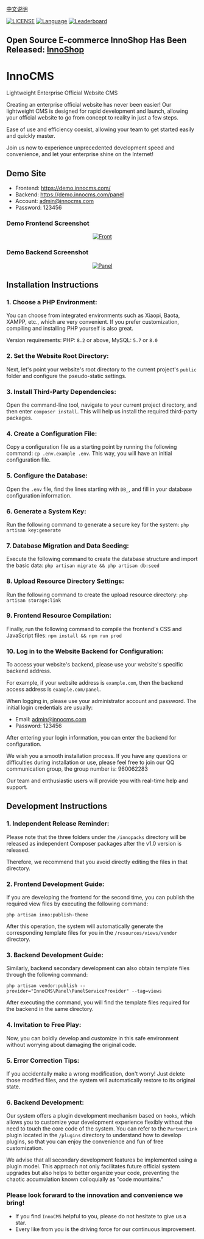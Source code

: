 [中文说明](https://github.com/innocms/innocms/blob/master/README.zh-cn.md)

[![LICENSE](https://img.shields.io/badge/License-OSL%203.0-green.svg)](https://github.com/innocms/innocms/blob/master/LICENSE.txt)
[![Language](https://img.shields.io/badge/Language-php-blue.svg)](https://www.php.net/)
[![Leaderboard](https://img.shields.io/badge/InnoCMS%20-orange)](https://www.innocms.com/)

## Open Source E-commerce InnoShop Has Been Released: [InnoShop](https://github.com/innocommerce/innoshop)

# InnoCMS
Lightweight Enterprise Official Website CMS

Creating an enterprise official website has never been easier! Our lightweight CMS is designed for rapid development and launch, allowing your official website to go from concept to reality in just a few steps.

Ease of use and efficiency coexist, allowing your team to get started easily and quickly master.

Join us now to experience unprecedented development speed and convenience, and let your enterprise shine on the Internet!

## Demo Site
- Frontend: https://demo.innocms.com/
- Backend: https://demo.innocms.com/panel
- Account: admin@innocms.com
- Password: 123456

### Demo Frontend Screenshot
<p align="center"> <a href="https://www.innocms.com" target="_blank"> <img src="https://www.innoshop.cn/images/readme/front.jpg?" alt="Front"> </a> </p>

### Demo Backend Screenshot
<p align="center"> <a href="https://www.innocms.com" target="_blank"> <img src="https://www.innoshop.cn/images/readme/panel.jpg?" alt="Panel"> </a> </p>

## Installation Instructions
### 1. Choose a PHP Environment:
You can choose from integrated environments such as Xiaopi, Baota, XAMPP, etc., which are very convenient. If you prefer customization, compiling and installing PHP yourself is also great.

Version requirements: PHP: `8.2` or above, MySQL: `5.7` or `8.0`

### 2. Set the Website Root Directory:
Next, let's point your website's root directory to the current project's `public` folder and configure the pseudo-static settings.

### 3. Install Third-Party Dependencies:
Open the command-line tool, navigate to your current project directory, and then enter `composer install`. This will help us install the required third-party packages.

### 4. Create a Configuration File:
Copy a configuration file as a starting point by running the following command: `cp .env.example .env`. This way, you will have an initial configuration file.

### 5. Configure the Database:
Open the `.env` file, find the lines starting with `DB_`, and fill in your database configuration information.

### 6. Generate a System Key:
Run the following command to generate a secure key for the system: `php artisan key:generate`

### 7. Database Migration and Data Seeding:
Execute the following command to create the database structure and import the basic data: `php artisan migrate && php artisan db:seed`

### 8. Upload Resource Directory Settings:
Run the following command to create the upload resource directory: `php artisan storage:link`

### 9. Frontend Resource Compilation:
Finally, run the following command to compile the frontend's CSS and JavaScript files: `npm install && npm run prod`

### 10. Log in to the Website Backend for Configuration:

To access your website's backend, please use your website's specific backend address.

For example, if your website address is `example.com`, then the backend access address is `example.com/panel`.

When logging in, please use your administrator account and password. The initial login credentials are usually:

- Email: admin@innocms.com
- Password: 123456

After entering your login information, you can enter the backend for configuration.

We wish you a smooth installation process. If you have any questions or difficulties during installation or use, please feel free to join our QQ communication group, the group number is: 960062283

Our team and enthusiastic users will provide you with real-time help and support.

## Development Instructions
### 1. Independent Release Reminder:
Please note that the three folders under the `/innopacks` directory will be released as independent Composer packages after the v1.0 version is released.

Therefore, we recommend that you avoid directly editing the files in that directory.

### 2. Frontend Development Guide:
If you are developing the frontend for the second time, you can publish the required view files by executing the following command:

```
php artisan inno:publish-theme
```

After this operation, the system will automatically generate the corresponding template files for you in the `/resources/views/vendor` directory.

### 3. Backend Development Guide:
Similarly, backend secondary development can also obtain template files through the following command:

```
php artisan vendor:publish --provider="InnoCMS\Panel\PanelServiceProvider" --tag=views
```

After executing the command, you will find the template files required for the backend in the same directory.

### 4. Invitation to Free Play:
Now, you can boldly develop and customize in this safe environment without worrying about damaging the original code.

### 5. Error Correction Tips:
If you accidentally make a wrong modification, don't worry! Just delete those modified files, and the system will automatically restore to its original state.

### 6. Backend Development:
Our system offers a plugin development mechanism based on `hooks`, which allows you to customize your development experience flexibly without the need to touch the core code of the system. 
You can refer to the `PartnerLink` plugin located in the `/plugins` directory to understand how to develop plugins, so that you can enjoy the convenience and fun of free customization.

We advise that all secondary development features be implemented using a plugin model. This approach not only facilitates future official system upgrades but also helps to better organize your code, 
preventing the chaotic accumulation known colloquially as "code mountains."

### Please look forward to the innovation and convenience we bring!
- If you find `InnoCMS` helpful to you, please do not hesitate to give us a star.
- Every like from you is the driving force for our continuous improvement.